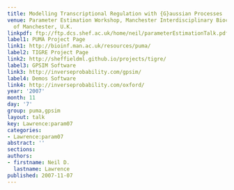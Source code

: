```yaml
---
title: Modelling Transcriptional Regulation with {G}aussian Processes
venue: Parameter Estimation Workshop, Manchester Interdisciplinary Biocentre, University
  of Manchester, U.K.
linkpdf: ftp://ftp.dcs.shef.ac.uk/home/neil/parameterEstimationTalk.pdf
label1: PUMA Project Page
link1: http://bioinf.man.ac.uk/resources/puma/
label2: TIGRE Project Page
link2: http://sheffieldml.github.io/projects/tigre/
label3: GPSIM Software
link3: http://inverseprobability.com/gpsim/
label4: Demos Software
link4: http://inverseprobability.com/oxford/
year: '2007'
month: 11
day: '7'
group: puma,gpsim
layout: talk
key: Lawrence:param07
categories:
- Lawrence:param07
abstract: ''
sections: 
authors:
- firstname: Neil D.
  lastname: Lawrence
published: 2007-11-07
---
```

